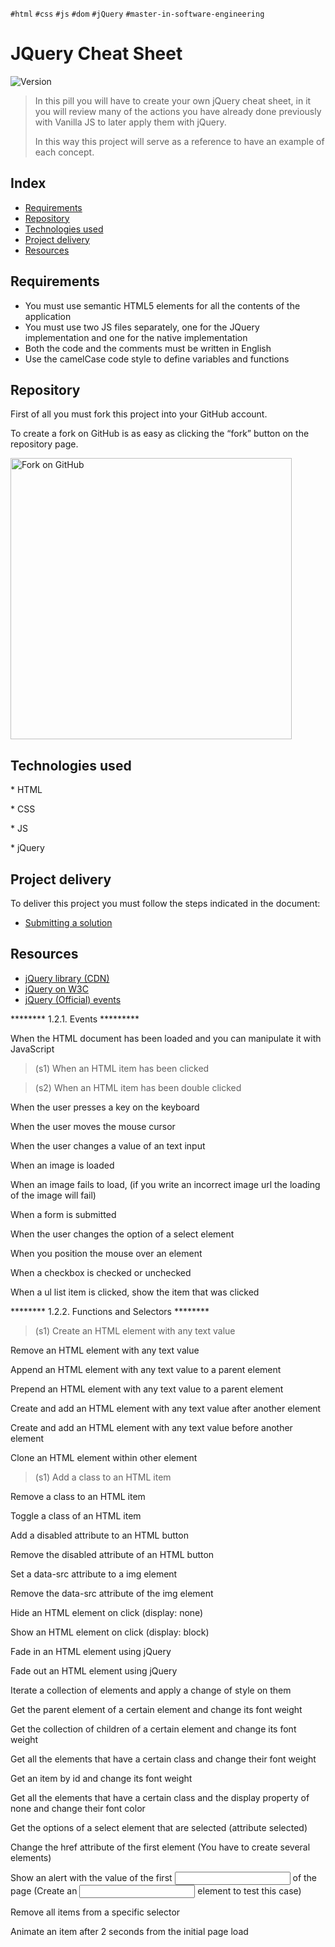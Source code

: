 `#html` `#css` `#js` `#dom` `#jQuery` `#master-in-software-engineering`

# JQuery Cheat Sheet <!-- omit in toc -->

<p>
  <img alt="Version" src="https://img.shields.io/badge/version-1.0-blue.svg?cacheSeconds=2592000" />
</p>

> In this pill you will have to create your own jQuery cheat sheet, in it you will review many of the actions you have already done previously with Vanilla JS to later apply them with jQuery. 
>
> In this way this project will serve as a reference to have an example of each concept.

## Index <!-- omit in toc -->

- [Requirements](#requirements)
- [Repository](#repository)
- [Technologies used](#technologies-used)
- [Project delivery](#project-delivery)
- [Resources](#resources)

## Requirements

- You must use semantic HTML5 elements for all the contents of the application
- You must use two JS files separately, one for the JQuery implementation and one for the native implementation
- Both the code and the comments must be written in English
- Use the camelCase code style to define variables and functions

## Repository

First of all you must fork this project into your GitHub account.

To create a fork on GitHub is as easy as clicking the “fork” button on the repository page.

<img src="https://docs.github.com/assets/images/help/repository/fork_button.jpg" alt="Fork on GitHub" width='450'>

## Technologies used

\* HTML

\* CSS

\* JS

\* jQuery

## Project delivery

To deliver this project you must follow the steps indicated in the document:

- [Submitting a solution](https://www.notion.so/Submitting-a-solution-524dab1a71dd4b96903f26385e24cdb6)

## Resources

- [jQuery library (CDN)](https://code.jquery.com/jquery-3.5.1.js)
- [jQuery on W3C](https://www.w3schools.com/jquery/)
- [jQuery (Official) events](https://api.jquery.com/category/events/)


******** 1.2.1. Events *********

When the HTML document has been loaded and you can manipulate it with JavaScript

>(s1) When an HTML item has been clicked

>(s2) When an HTML item has been double clicked

When the user presses a key on the keyboard

When the user moves the mouse cursor

When the user changes a value of an text input

When an image is loaded

When an image fails to load, (if you write an incorrect image url the loading of the image will fail)

When a form is submitted

When the user changes the option of a select element

When you position the mouse over an element

When a checkbox is checked or unchecked

When a ul list item is clicked, show the item that was clicked


******** 1.2.2. Functions and Selectors ********

>(s1) Create an HTML element with any text value

Remove an HTML element with any text value

Append an HTML element with any text value to a parent element

Prepend an HTML element with any text value to a parent element

Create and add an HTML element with any text value after another element

Create and add an HTML element with any text value before another element

Clone an HTML element within other element

>(s1) Add a class to an HTML item

Remove a class to an HTML item

Toggle a class of an HTML item

Add a disabled attribute to an HTML button

Remove the disabled attribute of an HTML button

Set a data-src attribute to a img element

Remove the data-src attribute of the img element

Hide an HTML element on click (display: none)

Show an HTML element on click (display: block)

Fade in an HTML element using jQuery

Fade out an HTML element using jQuery

Iterate a collection of elements and apply a change of style on them

Get the parent element of a certain element and change its font weight

Get the collection of children of a certain element and change its font weight

Get all the elements that have a certain class and change their font weight

Get an item by id and change its font weight

Get all the elements that have a certain class and the display property of none and change their font color

Get the options of a select element that are selected (attribute selected)

Change the href attribute of the first <a> element (You have to create several <a> elements)

Show an alert with the value of the first <input> of the page (Create an <input> element to test this case)

Remove all items from a specific selector

Animate an item after 2 seconds from the initial page load